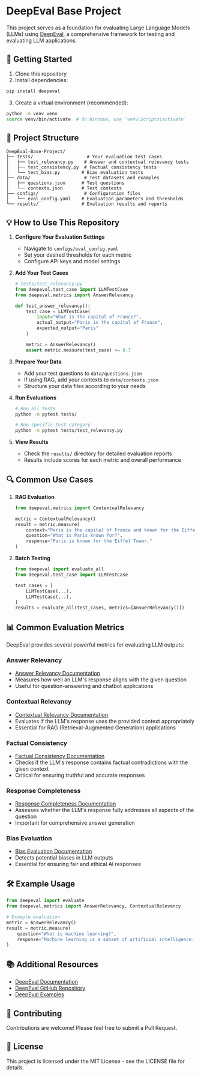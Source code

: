 # DeepEval Base Project

This project serves as a foundation for evaluating Large Language Models (LLMs) using [DeepEval](https://docs.deepeval.com/), a comprehensive framework for testing and evaluating LLM applications.

## 🚀 Getting Started

1. Clone this repository
2. Install dependencies:

```bash
pip install deepeval
```

3. Create a virtual environment (recommended):

```bash
python -m venv venv
source venv/bin/activate  # On Windows, use `venv\Scripts\activate`
```

## 📁 Project Structure

```
DeepEval-Base-Project/
├── tests/                    # Your evaluation test cases
│   ├── test_relevancy.py    # Answer and contextual relevancy tests
│   ├── test_consistency.py  # Factual consistency tests
│   └── test_bias.py        # Bias evaluation tests
├── data/                    # Test datasets and examples
│   ├── questions.json      # Test questions
│   └── contexts.json       # Test contexts
├── configs/                 # Configuration files
│   └── eval_config.yaml    # Evaluation parameters and thresholds
└── results/                # Evaluation results and reports
```

## 💡 How to Use This Repository

1. **Configure Your Evaluation Settings**

   - Navigate to `configs/eval_config.yaml`
   - Set your desired thresholds for each metric
   - Configure API keys and model settings

2. **Add Your Test Cases**

   ```python
   # tests/test_relevancy.py
   from deepeval.test_case import LLMTestCase
   from deepeval.metrics import AnswerRelevancy

   def test_answer_relevancy():
       test_case = LLMTestCase(
           input="What is the capital of France?",
           actual_output="Paris is the capital of France",
           expected_output="Paris"
       )

       metric = AnswerRelevancy()
       assert metric.measure(test_case) >= 0.7
   ```

3. **Prepare Your Data**

   - Add your test questions to `data/questions.json`
   - If using RAG, add your contexts to `data/contexts.json`
   - Structure your data files according to your needs

4. **Run Evaluations**

   ```bash
   # Run all tests
   python -m pytest tests/

   # Run specific test category
   python -m pytest tests/test_relevancy.py
   ```

5. **View Results**
   - Check the `results/` directory for detailed evaluation reports
   - Results include scores for each metric and overall performance

## 🔍 Common Use Cases

1. **RAG Evaluation**

   ```python
   from deepeval.metrics import ContextualRelevancy

   metric = ContextualRelevancy()
   result = metric.measure(
       context="Paris is the capital of France and known for the Eiffel Tower.",
       question="What is Paris known for?",
       response="Paris is known for the Eiffel Tower."
   )
   ```

2. **Batch Testing**

   ```python
   from deepeval import evaluate_all
   from deepeval.test_case import LLMTestCase

   test_cases = [
       LLMTestCase(...),
       LLMTestCase(...),
   ]
   results = evaluate_all(test_cases, metrics=[AnswerRelevancy()])
   ```

## 📊 Common Evaluation Metrics

DeepEval provides several powerful metrics for evaluating LLM outputs:

### Answer Relevancy

- [Answer Relevancy Documentation](https://docs.deepeval.com/metrics/answer-relevancy)
- Measures how well an LLM's response aligns with the given question
- Useful for question-answering and chatbot applications

### Contextual Relevancy

- [Contextual Relevancy Documentation](https://docs.deepeval.com/metrics/contextual-relevancy)
- Evaluates if the LLM's response uses the provided context appropriately
- Essential for RAG (Retrieval-Augmented Generation) applications

### Factual Consistency

- [Factual Consistency Documentation](https://docs.deepeval.com/metrics/factual-consistency)
- Checks if the LLM's response contains factual contradictions with the given context
- Critical for ensuring truthful and accurate responses

### Response Completeness

- [Response Completeness Documentation](https://docs.deepeval.com/metrics/response-completeness)
- Assesses whether the LLM's response fully addresses all aspects of the question
- Important for comprehensive answer generation

### Bias Evaluation

- [Bias Evaluation Documentation](https://docs.deepeval.com/metrics/bias)
- Detects potential biases in LLM outputs
- Essential for ensuring fair and ethical AI responses

## 🛠️ Example Usage

```python
from deepeval import evaluate
from deepeval.metrics import AnswerRelevancy, ContextualRelevancy

# Example evaluation
metric = AnswerRelevancy()
result = metric.measure(
    question="What is machine learning?",
    response="Machine learning is a subset of artificial intelligence...",
)
```

## 📚 Additional Resources

- [DeepEval Documentation](https://docs.deepeval.com/)
- [DeepEval GitHub Repository](https://github.com/confident-ai/deepeval)
- [DeepEval Examples](https://docs.deepeval.com/examples)

## 🤝 Contributing

Contributions are welcome! Please feel free to submit a Pull Request.

## 📝 License

This project is licensed under the MIT License - see the LICENSE file for details.
